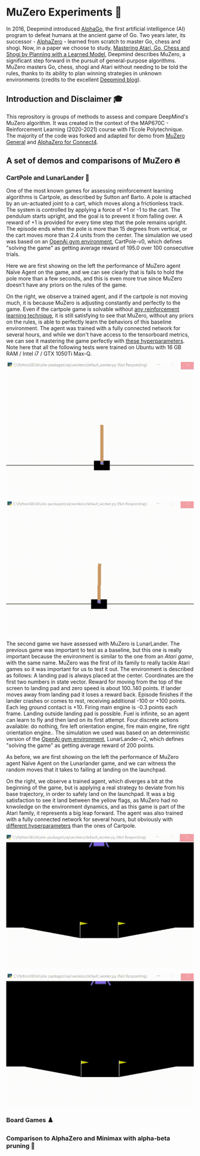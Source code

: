 # MuZero Experiments 🤖

In 2016, Deepmind introduced [AlphaGo](https://deepmind.com/research/case-studies/alphago-the-story-so-far), the first artificial intelligence (AI) program to defeat humans at the ancient game of Go. Two years later, its successor - [AlphaZero](https://deepmind.com/blog/article/alphazero-shedding-new-light-grand-games-chess-shogi-and-go) - learned from scratch to master Go, chess and shogi. Now, in a paper we choose to study, [Mastering Atari, Go, Chess and Shogi by Planning with a Learned Model](https://arxiv.org/pdf/1911.08265.pdf), Deepmind describes MuZero, a significant step forward in the pursuit of general-purpose algorithms. MuZero masters Go, chess, shogi and Atari without needing to be told the rules, thanks to its ability to plan winning strategies in unknown environments (credits to the excellent [Deepmind blog](https://deepmind.com/blog/article/muzero-mastering-go-chess-shogi-and-atari-without-rules)).

## Introduction and Disclaimer 🎓

This reprository is groups of methods to assess and compare DeepMind's MuZero algorithm.
It was created in the context of the MAP670C - Reinforcement Learning (2020-2021) course with l'Ecole Polytechnique.
The majority of the code was forked and adapted for demo from [MuZero General](https://github.com/werner-duvaud/muzero-general) and [AlphaZero for Connect4](https://github.com/jpbruneton/Alpha-Zero-algorithm-for-Connect-4-game).

## A set of demos and comparisons of MuZero 🔥

### CartPole and LunarLander 🚀

One of the most known games for assessing reinforcement learning algorithms is Cartpole, as described by Sutton anf Barto. A pole is attached by an un-actuated joint to a cart, which moves along a frictionless track. The system is controlled by applying a force of +1 or -1 to the cart. The pendulum starts upright, and the goal is to prevent it from falling over. A reward of +1 is provided for every time step that the pole remains upright. The episode ends when the pole is more than 15 degrees from vertical, or the cart moves more than 2.4 units from the center. The simulation we used was based on an [OpenAi gym environment](https://gym.openai.com/), CartPole-v0, which defines "solving the game" as getting average reward of 195.0 over 100 consecutive trials.

Here we are first showing on the left the performance of MuZero agent Naïve Agent on the game, and we can see clearly that is fails to hold the pole more than a few seconds, and this is even more true since MuZero doesn't have any priors on the rules of the game.

On the right, we observe a trained agent, and if the cartpole is not moving much, it is because MuZero is adjusting constantly and perfectly to the game. Even if the cartpole game is solvable without [any reinforcement learning technique](https://towardsdatascience.com/how-to-beat-the-cartpole-game-in-5-lines-5ab4e738c93f), it is still satisfying to see that MuZero, without any priors on the rules, is able to perfectly learn the behaviors of this baseline environment. The agent was trained with a fully connected network for several hours, and while we don't have access to the tensorboard metrics, we can see it mastering the game perfectly with [these hyperparameters](https://github.com/alexZajac/muzero_experiments/blob/master/muzero/games/cartpole.py#L33-L111). Note here that all the following tests were trained on Ubuntu with 16 GB RAM / Intel i7 / GTX 1050Ti Max-Q.

![Naïve Agent](./gifs/cartpole_not_trained.gif)

![Trained Agent](./gifs/cartpole_trained.gif)

The second game we have assessed with MuZero is LunarLander. The previous game was important to test as a baseline, but this one is really important because the environment is similar to the one from an _Atari game_, with the same name. MuZero was the first of its family to really tackle Atari games so it was important for us to test it out. The environment is described as follows: A landing pad is always placed at the center. Coordinates are the first two numbers in state vector. Reward for moving from the top of the screen to landing pad and zero speed is about 100..140 points. If lander moves away from landing pad it loses a reward back. Episode finishes if the lander crashes or comes to rest, receiving additional -100 or +100 points. Each leg ground contact is +10. Firing main engine is -0.3 points each frame. Landing outside landing pad is possible. Fuel is infinite, so an agent can learn to fly and then land on its first attempt. Four discrete actions available: do nothing, fire left orientation engine, fire main engine, fire right orientation engine.. The simulation we used was based on an deterministic version of the [OpenAi gym environment](https://gym.openai.com/), LunarLander-v2, which defines "solving the game" as getting average reward of 200 points.

As before, we are first showing on the left the performance of MuZero agent Naïve Agent on the Lunarlander game, and we can witness the random moves that it takes to failing at landing on the launchpad.

On the right, we observe a trained agent, which diverges a bit at the beginning of the game, but is applying a real strategy to deviate from his base trajectory, in order to safely land on the launchpad. It was a big satisfaction to see it land between the yellow flags, as MuZero had no knwoledge on the environment dynamics, and as this game is part of the Atari family, it represents a big leap forward. The agent was also trained with a fully connected network for several hours, but obviously with [different hyperparameters](https://github.com/alexZajac/muzero_experiments/blob/master/muzero/games/lunarlander.py#L33-L112) than the ones of Cartpole.

![Naïve Agent](./gifs/lunarlander_no_trained.gif)

![Trained Agent](./gifs/lunarlander_trained.gif)

### Board Games ♟️

### Comparison to AlphaZero and Minimax with alpha-beta pruning 🐍
